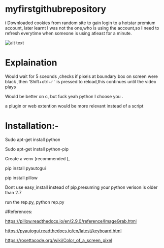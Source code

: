 # myfirstgithubrepository
i Downloaded cookies from random site to gain login to a hotstar premium account, later  learnt I was not the one,who is using the account,so I need to refresh everytime when someone is using  atleast for a minute.

![alt text](https://github.com/YDchowdary/hotstarpremi/blob/master/maif.png)

# Explaination

Would wait for 5 sceonds ,checks if pixels at boundary box on screen were black ,then ‘Shift+ctrl+r ‘ is pressed to reload,this continues until the video plays  

Would be better on c, but fuck yeah python I choose you .

a plugin or web extention would be more relevant instead of a script

# Installation:-

Sudo apt-get install python

Sudo apt-get install python-pip

Create a venv (recommended ),

pip install pyautogui

pip install pillow 

Dont use easy_install instead of pip,presuming your python verison is older than 2.7

run the rep.py, python rep.py

#References:

https://pillow.readthedocs.io/en/2.9.0/reference/ImageGrab.html

https://pyautogui.readthedocs.io/en/latest/keyboard.html

https://rosettacode.org/wiki/Color_of_a_screen_pixel
